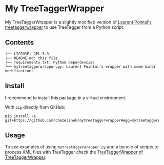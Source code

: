 # My TreeTaggerWrapper

My TreeTaggerWrapper is a slightly modified version of [Laurent Pointal's treetaggerwrapper](https://pypi.python.org/pypi/treetaggerwrapper) to use TreeTagger from a Python script.

## Contents

```text
├── LICENSE: GPL-3.0
├── README.md: this file
├── requirements.txt: Python dependencies
└── mytreetaggerwrapper.py: Laurent Pointal's wrapper with some minor modifications
```

## Install

I recommend to install this package in a virtual environment.

With `pip` directly from GitHub:

```shell
pip install -e git+https://github.com/chozelinek/mytreetaggerwrapper#egg=mytreetaggerwrapper
```

## Usage

To see examples of using `mytreetaggerwrapper.py` and a bundle of scripts to process XML files with TreeTagger check the [TreeTaggerWrapper of TreeTaggerWrapper](https://github.com/chozelinek/ttwottw).
